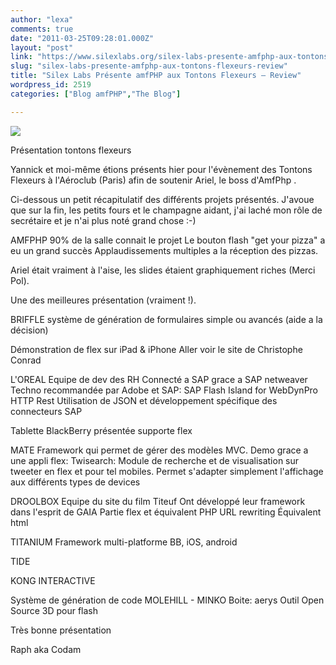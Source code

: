 ```yaml
---
author: "lexa"
comments: true
date: "2011-03-25T09:28:01.000Z"
layout: "post"
link: "https://www.silexlabs.org/silex-labs-presente-amfphp-aux-tontons-flexeurs-review/"
slug: "silex-labs-presente-amfphp-aux-tontons-flexeurs-review"
title: "Silex Labs Présente amfPHP aux Tontons Flexeurs – Review"
wordpress_id: 2519
categories: ["Blog amfPHP","The Blog"]

---
```

![](https://www.silexlabs.org/wp-content/uploads/2011/03/photo.jpg)


Présentation tontons flexeurs

Yannick et moi-même étions présents hier pour l'évènement des Tontons Flexeurs à l'Aéroclub (Paris) afin de soutenir Ariel, le boss d'AmfPhp .

Ci-dessous un petit récapitulatif des différents projets présentés. J'avoue que sur la fin, les petits fours et le champagne aidant, j'ai laché mon rôle de secrétaire et je n'ai plus noté grand chose :-)

AMFPHP
90% de la salle connait le projet
Le bouton flash "get your pizza" a eu un grand succès
Applaudissements multiples a la réception des pizzas.

Ariel était vraiment à l'aise, les slides étaient graphiquement riches (Merci Pol).

Une des meilleures présentation (vraiment !).

<!-- more -->

BRIFFLE
système de génération de formulaires simple ou avancés (aide a la décision)

Démonstration de flex sur iPad & iPhone
Aller voir le site de Christophe Conrad

L'OREAL
Equipe de dev des RH
Connecté a SAP grace a SAP netweaver
Techno recommandée par Adobe et SAP: SAP Flash Island for WebDynPro
HTTP Rest
Utilisation de JSON et développement spécifique des connecteurs SAP

Tablette BlackBerry présentée
supporte flex

MATE
Framework qui permet de gérer des modèles MVC.
Demo grace a une appli flex: Twisearch: Module de recherche et de visualisation sur tweeter en flex et pour tel mobiles.
Permet s'adapter simplement l'affichage aux différents types de devices

DROOLBOX
Equipe du site du film Titeuf
Ont développé leur framework dans l'esprit de GAIA
Partie flex et équivalent PHP
URL rewriting
Équivalent html

TITANIUM
Framework multi-platforme BB, iOS, android

TIDE

KONG INTERACTIVE

Système de génération de code
MOLEHILL - MINKO
Boite: aerys
Outil Open Source 3D pour flash

Très bonne présentation

Raph aka Codam

